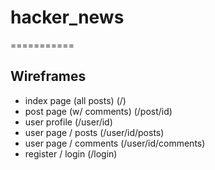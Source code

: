 # hacker_news
===========


## Wireframes

- index page (all posts) (/)
- post page (w/ comments) (/post/id)
- user profile (/user/id)
- user page / posts (/user/id/posts)
- user page / comments (/user/id/comments)
- register / login (/login)